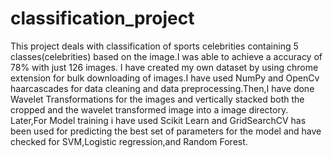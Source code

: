 # classification_project
This project deals with classification of sports celebrities containing 5 classes(celebrities) based on the image.I was able to achieve a accuracy of 78% with just 126 images.
I have created my own dataset by using chrome extension for bulk downloading of images.I have used NumPy and OpenCv haarcascades for data cleaning and data preprocessing.Then,I have done Wavelet Transformations for the images and vertically stacked both the cropped and the wavelet transformed image into a image directory.
Later,For Model training i have used Scikit Learn and GridSearchCV has been used for predicting the best set of parameters for the model and have checked for SVM,Logistic regression,and Random Forest.
